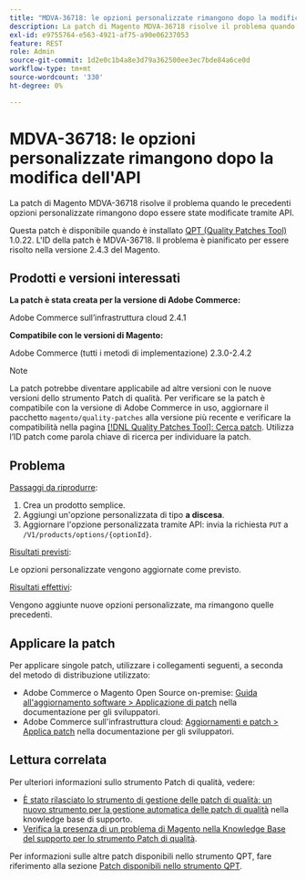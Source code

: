 ```yaml
---
title: "MDVA-36718: le opzioni personalizzate rimangono dopo la modifica dell’API"
description: La patch di Magento MDVA-36718 risolve il problema quando le precedenti opzioni personalizzate rimangono dopo essere state modificate tramite API.
exl-id: e9755764-e563-4921-af75-a90e06237053
feature: REST
role: Admin
source-git-commit: 1d2e0c1b4a8e3d79a362500ee3ec7bde84a6ce0d
workflow-type: tm+mt
source-wordcount: '330'
ht-degree: 0%

---
```


# MDVA-36718: le opzioni personalizzate rimangono dopo la modifica dell&#39;API

La patch di Magento MDVA-36718 risolve il problema quando le precedenti opzioni personalizzate rimangono dopo essere state modificate tramite API.

Questa patch è disponibile quando è installato [QPT (Quality Patches Tool)](/help/announcements/adobe-commerce-announcements/magento-quality-patches-released-new-tool-to-self-serve-quality-patches.md) 1.0.22. L&#39;ID della patch è MDVA-36718. Il problema è pianificato per essere risolto nella versione 2.4.3 del Magento.

## Prodotti e versioni interessati

**La patch è stata creata per la versione di Adobe Commerce:**

Adobe Commerce sull’infrastruttura cloud 2.4.1

**Compatibile con le versioni di Magento:**

Adobe Commerce (tutti i metodi di implementazione) 2.3.0-2.4.2

>[!NOTE]
>
>La patch potrebbe diventare applicabile ad altre versioni con le nuove versioni dello strumento Patch di qualità. Per verificare se la patch è compatibile con la versione di Adobe Commerce in uso, aggiornare il pacchetto `magento/quality-patches` alla versione più recente e verificare la compatibilità nella pagina [[!DNL Quality Patches Tool]: Cerca patch](https://devdocs.magento.com/quality-patches/tool.html#patch-grid). Utilizza l’ID patch come parola chiave di ricerca per individuare la patch.

## Problema

<u>Passaggi da riprodurre</u>:

1. Crea un prodotto semplice.
1. Aggiungi un&#39;opzione personalizzata di tipo **a discesa**.
1. Aggiornare l&#39;opzione personalizzata tramite API: invia la richiesta `PUT` a `/V1/products/options/{optionId}`.

<u>Risultati previsti</u>:

Le opzioni personalizzate vengono aggiornate come previsto.

<u>Risultati effettivi</u>:

Vengono aggiunte nuove opzioni personalizzate, ma rimangono quelle precedenti.

## Applicare la patch

Per applicare singole patch, utilizzare i collegamenti seguenti, a seconda del metodo di distribuzione utilizzato:

* Adobe Commerce o Magento Open Source on-premise: [Guida all&#39;aggiornamento software > Applicazione di patch](https://devdocs.magento.com/guides/v2.4/comp-mgr/patching.html) nella documentazione per gli sviluppatori.
* Adobe Commerce sull&#39;infrastruttura cloud: [Aggiornamenti e patch > Applica patch](https://devdocs.magento.com/cloud/project/project-patch.html) nella documentazione per gli sviluppatori.

## Lettura correlata

Per ulteriori informazioni sullo strumento Patch di qualità, vedere:

* [È stato rilasciato lo strumento di gestione delle patch di qualità: un nuovo strumento per la gestione automatica delle patch di qualità](/help/announcements/adobe-commerce-announcements/magento-quality-patches-released-new-tool-to-self-serve-quality-patches.md) nella knowledge base di supporto.
* [Verifica la presenza di un problema di Magento nella Knowledge Base del supporto per lo strumento Patch di qualità](/help/support-tools/patches-available-in-qpt-tool/check-patch-for-magento-issue-with-magento-quality-patches.md).

Per informazioni sulle altre patch disponibili nello strumento QPT, fare riferimento alla sezione [Patch disponibili nello strumento QPT](https://support.magento.com/hc/en-us/sections/360010506631-Patches-available-in-QPT-tool-).
